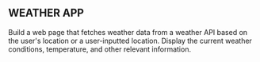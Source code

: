 ## WEATHER APP
Build a web page that fetches weather data from a weather API based on the user's location or a user-inputted location. Display the current weather conditions, temperature, and other relevant information.
